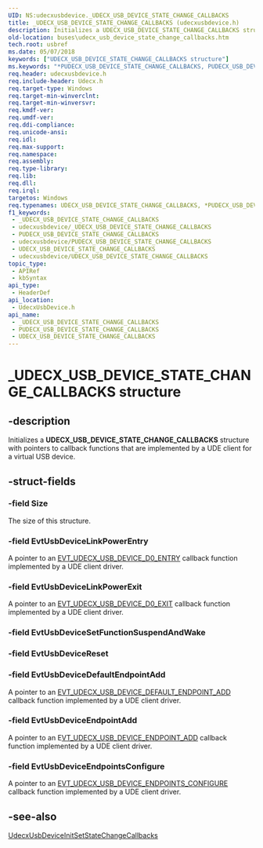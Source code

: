 ```yaml
---
UID: NS:udecxusbdevice._UDECX_USB_DEVICE_STATE_CHANGE_CALLBACKS
title: _UDECX_USB_DEVICE_STATE_CHANGE_CALLBACKS (udecxusbdevice.h)
description: Initializes a UDECX_USB_DEVICE_STATE_CHANGE_CALLBACKS structure with pointers to callback functions that are implemented by a UDE client for a virtual USB device.
old-location: buses\udecx_usb_device_state_change_callbacks.htm
tech.root: usbref
ms.date: 05/07/2018
keywords: ["UDECX_USB_DEVICE_STATE_CHANGE_CALLBACKS structure"]
ms.keywords: "*PUDECX_USB_DEVICE_STATE_CHANGE_CALLBACKS, PUDECX_USB_DEVICE_STATE_CHANGE_CALLBACKS, PUDECX_USB_DEVICE_STATE_CHANGE_CALLBACKS structure pointer [Buses], UDECX_USB_DEVICE_STATE_CHANGE_CALLBACKS, UDECX_USB_DEVICE_STATE_CHANGE_CALLBACKS structure [Buses], _UDECX_USB_DEVICE_STATE_CHANGE_CALLBACKS, buses.udecx_usb_device_state_change_callbacks, udecxusbdevice/PUDECX_USB_DEVICE_STATE_CHANGE_CALLBACKS, udecxusbdevice/UDECX_USB_DEVICE_STATE_CHANGE_CALLBACKS"
req.header: udecxusbdevice.h
req.include-header: Udecx.h
req.target-type: Windows
req.target-min-winverclnt: 
req.target-min-winversvr: 
req.kmdf-ver: 
req.umdf-ver: 
req.ddi-compliance: 
req.unicode-ansi: 
req.idl: 
req.max-support: 
req.namespace: 
req.assembly: 
req.type-library: 
req.lib: 
req.dll: 
req.irql: 
targetos: Windows
req.typenames: UDECX_USB_DEVICE_STATE_CHANGE_CALLBACKS, *PUDECX_USB_DEVICE_STATE_CHANGE_CALLBACKS
f1_keywords:
 - _UDECX_USB_DEVICE_STATE_CHANGE_CALLBACKS
 - udecxusbdevice/_UDECX_USB_DEVICE_STATE_CHANGE_CALLBACKS
 - PUDECX_USB_DEVICE_STATE_CHANGE_CALLBACKS
 - udecxusbdevice/PUDECX_USB_DEVICE_STATE_CHANGE_CALLBACKS
 - UDECX_USB_DEVICE_STATE_CHANGE_CALLBACKS
 - udecxusbdevice/UDECX_USB_DEVICE_STATE_CHANGE_CALLBACKS
topic_type:
 - APIRef
 - kbSyntax
api_type:
 - HeaderDef
api_location:
 - UdecxUsbDevice.h
api_name:
 - _UDECX_USB_DEVICE_STATE_CHANGE_CALLBACKS
 - PUDECX_USB_DEVICE_STATE_CHANGE_CALLBACKS
 - UDECX_USB_DEVICE_STATE_CHANGE_CALLBACKS
---
```


# _UDECX_USB_DEVICE_STATE_CHANGE_CALLBACKS structure


## -description

Initializes a <b>UDECX_USB_DEVICE_STATE_CHANGE_CALLBACKS</b> structure with pointers to callback functions that are implemented by a UDE client for a virtual USB device.

## -struct-fields

### -field Size

The size of this structure.

### -field EvtUsbDeviceLinkPowerEntry

A pointer to an <a href="/windows-hardware/drivers/ddi/udecxusbdevice/nc-udecxusbdevice-evt_udecx_usb_device_d0_entry">EVT_UDECX_USB_DEVICE_D0_ENTRY</a> callback function implemented by a UDE client driver.

### -field EvtUsbDeviceLinkPowerExit

A pointer to an <a href="/windows-hardware/drivers/ddi/udecxusbdevice/nc-udecxusbdevice-evt_udecx_usb_device_d0_exit">EVT_UDECX_USB_DEVICE_D0_EXIT</a> callback function implemented by a UDE client driver.

### -field EvtUsbDeviceSetFunctionSuspendAndWake

### -field EvtUsbDeviceReset

### -field EvtUsbDeviceDefaultEndpointAdd

A pointer to an <a href="/windows-hardware/drivers/ddi/udecxusbdevice/nc-udecxusbdevice-evt_udecx_usb_device_default_endpoint_add">EVT_UDECX_USB_DEVICE_DEFAULT_ENDPOINT_ADD</a> callback function implemented by a UDE client driver.

### -field EvtUsbDeviceEndpointAdd

A pointer to an E<a href="/windows-hardware/drivers/ddi/udecxusbdevice/nc-udecxusbdevice-evt_udecx_usb_device_endpoint_add">VT_UDECX_USB_DEVICE_ENDPOINT_ADD</a> callback function implemented by a UDE client driver.

### -field EvtUsbDeviceEndpointsConfigure

A pointer to an <a href="/windows-hardware/drivers/ddi/udecxusbdevice/nc-udecxusbdevice-evt_udecx_usb_device_endpoints_configure">EVT_UDECX_USB_DEVICE_ENDPOINTS_CONFIGURE</a> callback function implemented by a UDE client driver.

## -see-also

<a href="/windows-hardware/drivers/ddi/udecxusbdevice/nf-udecxusbdevice-udecxusbdeviceinitsetstatechangecallbacks">UdecxUsbDeviceInitSetStateChangeCallbacks</a>


